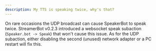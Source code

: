 ```yaml
---
description: My TTS is speaking twice, why's that?
---
```


On rare occasions the UDP broadcast can cause SpeakerBot to speak twice. StreamerBot v0.2.3 introduced a websocket speak subaction (`Speaker.bot -> Speak`) that won't cause this issue. As for the UDP subaction, either disabling the second (unused) network adapter or a PC restart will fix this.
